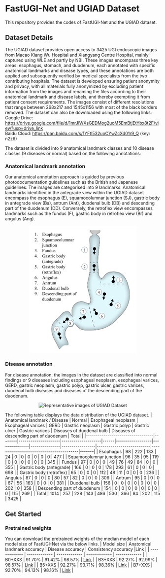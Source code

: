 # FastUGI-Net and UGIAD Dataset
This repository provides the codes of FastUGI-Net and the UGIAD dataset.

## Dataset Details
The UGIAD dataset provides open access to 3425 UGI endoscopic images from Macao Kiang Wu Hospital and Xiangyang Centre Hospital, mainly captured using WLE and partly by NBI. These images encompass three key areas: esophagus, stomach, and duodenum, each annotated with specific anatomical landmarks and disease types, and these annotations are both applied and subsequently verified by medical specialists from the two contributing hospitals. The dataset is developed ensuring patient anonymity and privacy, with all materials fully anonymized by excluding patient information from the images and renaming the files according to their anatomical landmark and disease labels, and thereby exempting it from patient consent requirements. The images consist of different resolutions that range between 268x217 and 1545x1156 with most of the black borders removed. 
The dataset can also be downloaded using the following links: <br />
Google Drive: https://drive.google.com/file/d/1mrJiWXsGEDMog2uoM5EmBtjEtYbx8t2F/view?usp=drive_link <br />
Baidu Cloud: https://pan.baidu.com/s/1YFtl532uoCYwZcXd01r9_Q (key: n2z6)

The dataset is divided into 9 anatomical landmark classes and 10 disease classes (9 diseases or normal) based on the following annotations:

### Anatomical landmark annotation
Our anatomical annotation approach is guided by previous photodocumentation guidelines such as the British and Japanese guidelines. The images are categorised into 9 landmarks. Anatomical landmarks identified in the antegrade view within the UGIAD dataset encompass the esophagus (E), squamocolumnar junction (SJ), gastric body in antegrade view (Ba), antrum (Ant), duodenal bulb (DB) and descending part of the duodenum (DD). Conversely, the retroflex view encompasses landmarks such as the fundus (F), gastric body in retroflex view (Br) and angulus (Ang).

<p align="center">
    <img src="/assets/anatomical_annotation.png" alt="Anatomical landmark annotation of the UGIAD Dataset" width="350">
</p>

### Disease annotation
For disease annotation, the images in the dataset are classified into normal findings or 9 diseases including esophageal neoplasm, esophageal varices, GERD, gastric neoplasm, gastric polyp, gastric ulcer, gastric varices, duodenal bulb diseases and diseases of the descending part of the duodenum.
<p align="center">
    <img src="/assets/disease_example.png" alt="Representative images of UGIAD Dataset" width="1000">
</p>

The following table displays the data distribution of the UGIAD dataset.
| Anatomical landmark / Disease    | Normal | Esophageal neoplasm | Esophageal varices | GERD | Gastric neoplasm | Gastric polyp | Gastric ulcer | Gastric varices | Diseases of duodenal bulb | Diseases of descending part of duodenum | Total |
|----------------------------------|--------|---------------------|--------------------|------|------------------|---------------|---------------|-----------------|---------------------------|-----------------------------------------|-------|
| Esophagus                        | 98     | 222                 | 133                | 24   | 0                | 0             | 0             | 0               | 0                         | 0                                       | 477   |
| Squamocolumnar junction          | 96     | 35                  | 95                 | 119  | 0                | 0             | 0             | 0               | 0                         | 0                                       | 345   |
| Fundus                           | 97     | 0                   | 0                  | 0    | 49               | 76            | 49            | 84              | 0                         | 0                                       | 355   |
| Gastric body (antegrade)         | 166    | 0                   | 0                  | 0    | 178              | 293           | 61            | 0               | 0                         | 0                                       | 698   |
| Gastric body (retroflex)         | 65     | 0                   | 0                  | 0    | 112              | 48            | 11            | 0               | 0                         | 0                                       | 236   |
| Angulus                          | 87     | 0                   | 0                  | 0    | 80               | 57            | 82            | 0               | 0                         | 0                                       | 306   |
| Antrum                           | 95     | 0                   | 0                  | 0    | 67               | 56            | 163           | 0               | 0                         | 0                                       | 381   |
| Duodenal bulb                    | 156    | 0                   | 0                  | 0    | 0                | 0             | 0             | 0               | 202                       | 0                                       | 358   |
| Descending part of duodenum      | 154    | 0                   | 0                  | 0    | 0                | 0             | 0             | 0               | 0                         | 115                                     | 269   |
| Total                            | 1014   | 257                 | 228                | 143  | 486              | 530           | 366           | 84              | 202                       | 115                                     | 3425  |

## Get Started
### Pretrained weights
You can download the pretrained weights of the median model of each model size of FastUGI-Net via the below links.
| Model size  | Anatomical landmark accuracy | Disease accuracy | Consistency accuracy |Link |
| ------------- | ------------- | ------------- | ------------- | ------------- |
| B0+XXS  | 91.70% | 91.42% | 98.57% | [Link](https://drive.google.com/file/d/1phOMKXTkm6S5_5SOEtei4kpLHS3DTkNO/view?usp=drive_link) |
| B3+XXS  | 92.27% | 92.99% | 98.57% | [Link](https://drive.google.com/file/d/14FzgySAi78gu7BAXWQsvtVBtczivNC8c/view?usp=drive_link)  |
| B5+XXS  | 92.27% | 93.71% | 98.36% | [Link](https://drive.google.com/file/d/1hSUwk4BvM5HLgCrRgq3uypetcEjYGdc9/view?usp=drive_link)   |
| B7+XXS  | 92.70% | 94.13% | 98.16% | [Link](https://drive.google.com/file/d/1UtEmP1SasFDvUCj3kmzl5kswBgLUMjEH/view?usp=drive_link) |
